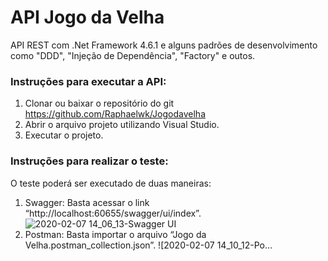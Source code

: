 API Jogo da Velha
============

API REST com .Net Framework 4.6.1 e alguns padrões de desenvolvimento como "DDD", "Injeção de Dependência", "Factory" e outos.


### Instruções para executar a API:
1.	Clonar ou baixar o repositório do git https://github.com/Raphaelwk/Jogodavelha 
2.	Abrir o arquivo projeto utilizando Visual Studio.
3.	Executar o projeto.



### Instruções para realizar o teste:
O teste poderá ser executado de duas maneiras:
1. Swagger: Basta acessar o link “http://localhost:60655/swagger/ui/index”.
![2020-02-07 14_06_13-Swagger UI](https://user-images.githubusercontent.com/13223097/74049579-29f33600-49b3-11ea-9cf3-886db0d34c31.png)
2. Postman: Basta importar o arquivo “Jogo da Velha.postman_collection.json”.
![2020-02-07 14_10_12-Po…
